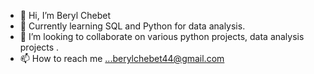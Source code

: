 - 👋 Hi, I’m Beryl Chebet
- 👀 Currently learning SQL and Python for data analysis.
- 💞️ I’m looking to collaborate on various python projects, data analysis projects .
- 📫 How to reach me ...berylchebet44@gmail.com

<!---
beryltoo/beryltoo is a ✨ special ✨ repository because its `README.md` (this file) appears on your GitHub profile.
You can click the Preview link to take a look at your changes.
--->
